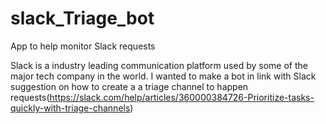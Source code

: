 # slack_Triage_bot
App to help monitor Slack requests

Slack is a industry leading communication platform used by some of the major tech company in the world. I wanted to make a bot in link with Slack suggestion on how to create a 
a triage channel to happen requests(https://slack.com/help/articles/360000384726-Prioritize-tasks-quickly-with-triage-channels)

